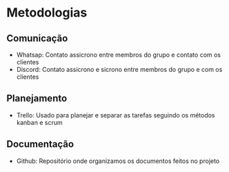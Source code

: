 # Metodologias 

## Comunicação
- Whatsap: Contato assicrono entre membros do grupo e contato com os clientes
- Discord: Contato assicrono e sicrono entre membros do grupo e com os clientes

## Planejamento
  - Trello: Usado para planejar e separar as tarefas seguindo os métodos kanban e scrum

## Documentação
  - Github: Repositório onde organizamos os documentos feitos no projeto
 
